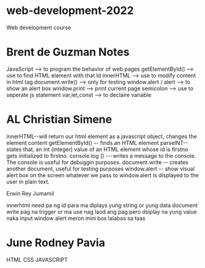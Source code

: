 # web-development-2022

Web development course

# Brent de Guzman Notes

JavaScript --> to program the behavior of web pages
getElementById() --> use to find HTML element with that Id
innerHTML --> use to modify content in html tag
document.write() --> only for testing
window.alert / alert --> to show an alert box
window.print --> print current page
semicolon --> use to seperate js statement
var,let,const --> to declaire variable


 # AL Christian Simene 
 innerHTML--will return our html element as a javascript object, changes the element content
 getElementById() -- finds an HTML element
 parseINT-- states that, an int (integer) value of an HTML element whose id is firstno gets initialized to firstno. 
 console.log () ---writes a message to the console. The  console is useful for debuggin purposes.
 document.write -- creates another document, useful for testing purposes
 window.alert -- show visual alert box on the screen whatever we pass to window.alert is displayed to the user in plain text.




Erwin Rey Jumamil

innerhtml need pa ng id para ma diplays yung string or yung data
document write pag na trigger or ma use nag laod ang pag pero dsiplay na yung value naka input
window alert meron mini box lalabas sa taas

# June Rodney Pavia

HTML
CSS
JAVASCRIPT
